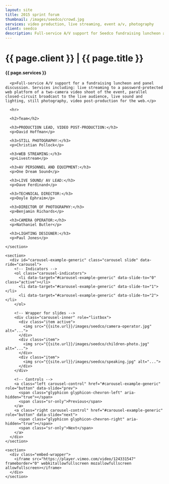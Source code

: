 ```yaml
---
layout: site
title: 2015 sprint forum
thumbnail: /images/seedco/crowd.jpg
services: video production, live streaming, event a/v, photography
client: seedco
description: Full-service A/V support for Seedco fundraising luncheon and panel discussion.
---
```


<div class="row">
  <div class="col-md-12">
    <h1 class="title">{{ page.client }} | {{ page.title }}</h1>
  </div>

  <div class="col-md-4">
    <section>
      <h4>{{ page.services }}</h4>

      <p>Full-service A/V support for a fundraising luncheon and panel discussion. Services including: live streaming to a password-protected web platform of a two-camera video shoot of the event, parallel closed-circuit broadcast to the live audience, live sound and lighting, still photography, video post-production for the web.</p>

      <hr>

      <h2>Team</h2>

      <h3>PRODUCTION LEAD, VIDEO POST-PRODUCTION:</h3>
      <p>David Hoffman</p>

      <h3>STILL PHOTOGRAPHY:</h3>
      <p>Christian Pollock</p>

      <h3>WEB STREAMING:</h3>
      <p>Livestream</p>

      <h3>AV PERSONNEL AND EQUIPMENT:</h3>
      <p>One Dream Sound</p>

      <h3>LIVE SOUND/ AV LEAD:</h3>
      <p>Dave Ferdinand</p>

      <h3>TECHNICAL DIRECTOR:</h3>
      <p>Doyle Ephraim</p>

      <h3>DIRECTOR OF PHOTOGRAPHY:</h3>
      <p>Benjamin Richards</p>

      <h3>CAMERA OPERATOR:</h3>
      <p>Nathaniel Butler</p>

      <h3>LIGHTING DESIGNER:</h3>
      <p>Paul Jones</p>
      
    </section>
  </div>
  
  <div class="col-md-8">

    <section>
      <div id="carousel-example-generic" class="carousel slide" data-ride="carousel">
        <!-- Indicators -->
        <ol class="carousel-indicators">
          <li data-target="#carousel-example-generic" data-slide-to="0" class="active"></li>
          <li data-target="#carousel-example-generic" data-slide-to="1"></li>
          <li data-target="#carousel-example-generic" data-slide-to="2"></li>
        </ol>

        <!-- Wrapper for slides -->
        <div class="carousel-inner" role="listbox">
          <div class="item active">
            <img src="{{site.url}}/images/seedco/camera-operator.jpg" alt="...">
          </div>
          <div class="item">
            <img src="{{site.url}}/images/seedco/children-photo.jpg" alt="...">
          </div>
          <div class="item">
            <img src="{{site.url}}/images/seedco/speaking.jpg" alt="...">
          </div>
        </div>

        <!-- Controls -->
        <a class="left carousel-control" href="#carousel-example-generic" role="button" data-slide="prev">
          <span class="glyphicon glyphicon-chevron-left" aria-hidden="true"></span>
          <span class="sr-only">Previous</span>
        </a>
        <a class="right carousel-control" href="#carousel-example-generic" role="button" data-slide="next">
          <span class="glyphicon glyphicon-chevron-right" aria-hidden="true"></span>
          <span class="sr-only">Next</span>
        </a>
      </div>
    </section>

    <section>
      <div class="embed-wrapper">
        <iframe src="https://player.vimeo.com/video/124331547" frameborder="0" webkitallowfullscreen mozallowfullscreen allowfullscreen></iframe>
      </div>
    </section>

  </div>
</div>

